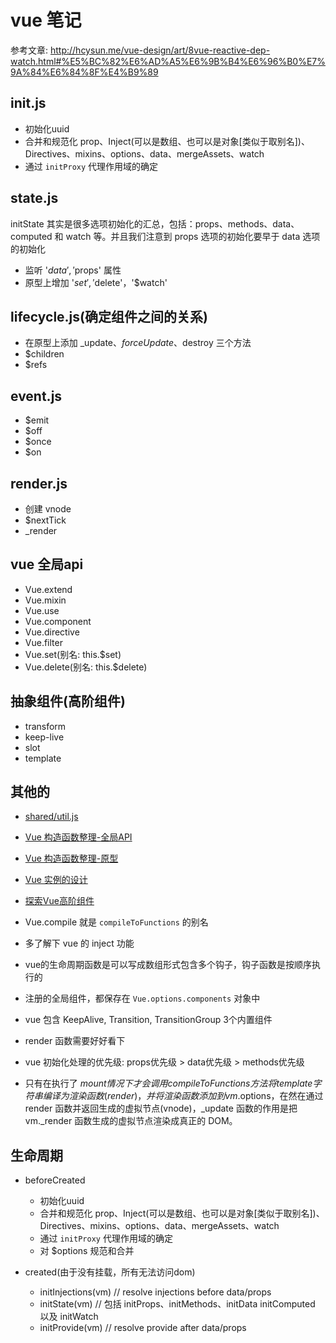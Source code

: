 # vue 笔记

参考文章: http://hcysun.me/vue-design/art/8vue-reactive-dep-watch.html#%E5%BC%82%E6%AD%A5%E6%9B%B4%E6%96%B0%E7%9A%84%E6%84%8F%E4%B9%89

## init.js

- 初始化uuid
- 合并和规范化 prop、Inject(可以是数组、也可以是对象[类似于取别名])、Directives、mixins、options、data、mergeAssets、watch
- 通过 `initProxy` 代理作用域的确定

## state.js

initState 其实是很多选项初始化的汇总，包括：props、methods、data、computed 和 watch 等。并且我们注意到 props 选项的初始化要早于 data 选项的初始化

- 监听 '$data', '$props' 属性
- 原型上增加 '$set', '$delete'，'$watch'

## lifecycle.js(确定组件之间的关系)

- 在原型上添加 _update、$forceUpdate、$destroy 三个方法
- $children
- $refs

## event.js

- $emit
- $off
- $once
- $on

## render.js

- 创建 vnode
- $nextTick
- _render

## vue 全局api

- Vue.extend
- Vue.mixin
- Vue.use
- Vue.component
- Vue.directive
- Vue.filter
- Vue.set(别名: this.$set)
- Vue.delete(别名: this.$delete)

## 抽象组件(高阶组件)

- transform
- keep-live
- slot
- template

## 其他的

- [shared/util.js](http://hcysun.me/vue-design/appendix/shared-util.html)

- [Vue 构造函数整理-全局API](http://hcysun.me/vue-design/appendix/vue-global-api.html)

- [Vue 构造函数整理-原型](http://hcysun.me/vue-design/appendix/vue-prototype.html)

- [Vue 实例的设计](http://hcysun.me/vue-design/appendix/vue-ins.html)

- [探索Vue高阶组件](http://hcysun.me/vue-design/more/vue-hoc.html)

- Vue.compile 就是 `compileToFunctions` 的别名

- 多了解下 vue 的 inject 功能

- vue的生命周期函数是可以写成数组形式包含多个钩子，钩子函数是按顺序执行的
- 注册的全局组件，都保存在 `Vue.options.components` 对象中
- vue 包含 KeepAlive, Transition, TransitionGroup 3个内置组件
- render 函数需要好好看下
- vue 初始化处理的优先级: props优先级 > data优先级 > methods优先级
- 只有在执行了 $mount 情况下 才会调用 compileToFunctions方法 将 template 字符串编译为渲染函数(render)，并将渲染函数添加到 vm.$options，在然在通过 render 函数并返回生成的虚拟节点(vnode)，_update 函数的作用是把 vm._render 函数生成的虚拟节点渲染成真正的 DOM。


## 生命周期

- beforeCreated
  - 初始化uuid
  - 合并和规范化 prop、Inject(可以是数组、也可以是对象[类似于取别名])、Directives、mixins、options、data、mergeAssets、watch
  - 通过 `initProxy` 代理作用域的确定
  - 对 $options 规范和合并

- created(由于没有挂载，所有无法访问dom)
  - initInjections(vm) // resolve injections before data/props
  - initState(vm) // 包括 initProps、initMethods、initData initComputed 以及 initWatch
  - initProvide(vm) // resolve provide after data/props